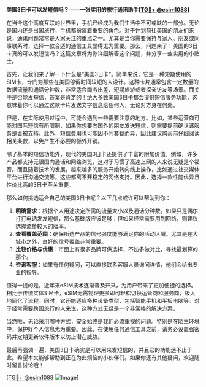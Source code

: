 **美国3日卡可以发短信吗？——一张实用的旅行通讯助手[[TG💪+ @esim1088](https://t.me/s/esim1088)]**

在当今这个高度互联的世界里，手机已经成为我们生活中不可或缺的一部分。无论是国内还是出国旅行，手机都扮演着重要的角色。对于计划前往美国的朋友们来说，通讯问题常常是大家关注的重点之一。尤其是当你需要保持与家人、朋友或同事联系时，选择一款合适的通信工具显得尤为重要。那么，问题来了：美国的3日卡真的可以发短信吗？这篇文章将为你详细解答这个问题，并分享一些实用的小贴士。

首先，让我们来了解一下什么是“美国3日卡”。简单来说，它是一种短期使用的SIM卡，专门为那些在美国停留时间较短的人设计。这种卡片通常包含一定数量的数据流量和通话分钟数，非常适合商务出差、短期旅游或者探亲访友等场景。而关于是否能发短信，答案是肯定的！绝大多数美国3日卡都会提供短信服务功能，这意味着你可以通过这款卡片发送文字信息给任何人，无论对方身在何处。

但是，在实际使用过程中，可能会遇到一些需要注意的地方。比如，某些运营商可能对国际短信有所限制，如果你想要向国外的朋友发送短信，则需要提前确认该服务是否被支持。此外，短信费用也可能因不同套餐而异，因此建议购买前仔细阅读相关条款，以免产生不必要的额外开销。

除了基本的短信功能外，现代的美国3日卡还提供了丰富的附加价值。例如，许多产品都支持无限国内通话和网络浏览，这对于习惯了高速上网的人来说无疑是个福音。而且随着技术的发展，越来越多的服务开始转向线上操作，比如通过社交媒体平台进行沟通交流等，这些都离不开稳定的网络支持。因此，选择一款性能优异且性价比高的3日卡至关重要。

那么如何挑选适合自己的美国3日卡呢？以下几点或许可以帮助到你：

1. **明确需求**：根据个人用途决定所需的流量大小以及通话分钟数。如果只是偶尔打打电话发发短信，那么基础版应该足够；但如果经常需要用到网络，则建议选择流量较大的版本。
2. **查看覆盖范围**：确保所选产品的信号强度能够满足你的活动区域。尤其是在大城市之外，良好的信号覆盖非常重要。
3. **比较价格与优惠**：市面上有很多品牌可供选择，不妨多做对比，寻找最划算的那个。
4. **咨询客服**：如果有任何疑问，可以直接联系客服人员询问详情，他们会给出专业的指导。

值得一提的是，近年来eSIM技术逐渐普及开来，为用户带来了更加便捷的选择。相比于传统实体SIM卡，eSIM无需物理更换即可轻松切换运营商和服务商，极大地简化了流程。同时，它还能适应多种设备类型，包括智能手机和平板电脑等。对于经常需要跨国旅行的人来说，这种方式无疑是一个非常棒的解决方案。

当然啦，无论采用哪种方式，安全始终是我们必须重视的问题。特别是在陌生环境中，保护好个人信息尤为重要。因此，在使用任何通信工具之前，请务必设置强密码并定期更新软件版本以防止潜在威胁。

最后再强调一遍，美国3日卡确实是可以用来发短信的，并且它的功能远不止于此。希望本文能够帮助到正在为此烦恼的小伙伴们。如果你还有其他疑问，欢迎随时留言讨论哦！

[[TG💪+ @esim1088](https://t.me/s/esim1088) ![Image](https://i.postimg.cc/4NQfJmqS/Snipaste-2025-05-13-00-14-12.png)]